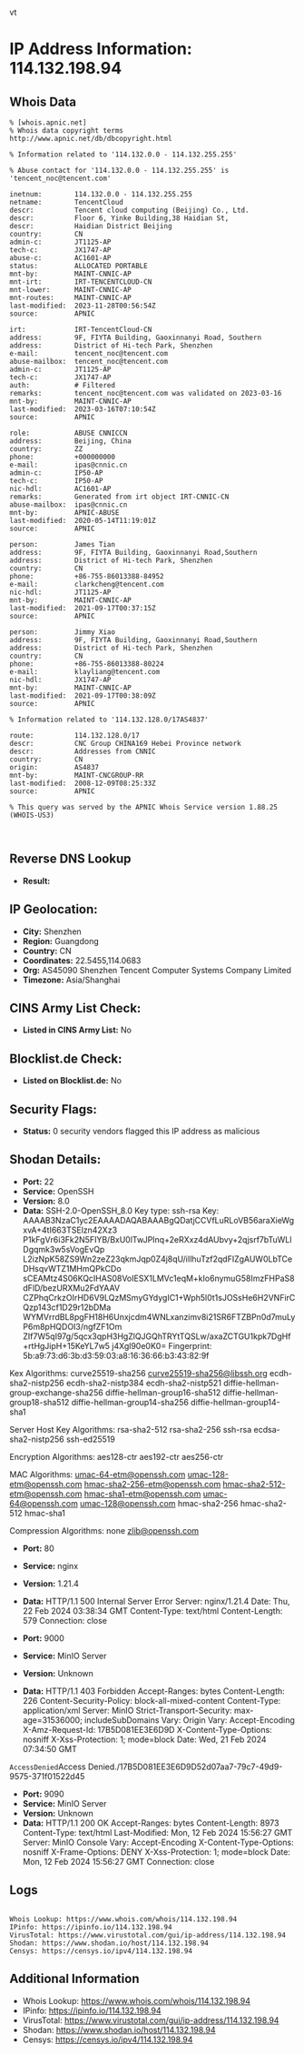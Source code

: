 vt
# IP Address Information: 114.132.198.94

## Whois Data
```
% [whois.apnic.net]
% Whois data copyright terms    http://www.apnic.net/db/dbcopyright.html

% Information related to '114.132.0.0 - 114.132.255.255'

% Abuse contact for '114.132.0.0 - 114.132.255.255' is 'tencent_noc@tencent.com'

inetnum:        114.132.0.0 - 114.132.255.255
netname:        TencentCloud
descr:          Tencent cloud computing (Beijing) Co., Ltd.
descr:          Floor 6, Yinke Building,38 Haidian St,
descr:          Haidian District Beijing
country:        CN
admin-c:        JT1125-AP
tech-c:         JX1747-AP
abuse-c:        AC1601-AP
status:         ALLOCATED PORTABLE
mnt-by:         MAINT-CNNIC-AP
mnt-irt:        IRT-TENCENTCLOUD-CN
mnt-lower:      MAINT-CNNIC-AP
mnt-routes:     MAINT-CNNIC-AP
last-modified:  2023-11-28T00:56:54Z
source:         APNIC

irt:            IRT-TencentCloud-CN
address:        9F, FIYTA Building, Gaoxinnanyi Road, Southern
address:        District of Hi-tech Park, Shenzhen
e-mail:         tencent_noc@tencent.com
abuse-mailbox:  tencent_noc@tencent.com
admin-c:        JT1125-AP
tech-c:         JX1747-AP
auth:           # Filtered
remarks:        tencent_noc@tencent.com was validated on 2023-03-16
mnt-by:         MAINT-CNNIC-AP
last-modified:  2023-03-16T07:10:54Z
source:         APNIC

role:           ABUSE CNNICCN
address:        Beijing, China
country:        ZZ
phone:          +000000000
e-mail:         ipas@cnnic.cn
admin-c:        IP50-AP
tech-c:         IP50-AP
nic-hdl:        AC1601-AP
remarks:        Generated from irt object IRT-CNNIC-CN
abuse-mailbox:  ipas@cnnic.cn
mnt-by:         APNIC-ABUSE
last-modified:  2020-05-14T11:19:01Z
source:         APNIC

person:         James Tian
address:        9F, FIYTA Building, Gaoxinnanyi Road,Southern
address:        District of Hi-tech Park, Shenzhen
country:        CN
phone:          +86-755-86013388-84952
e-mail:         clarkcheng@tencent.com
nic-hdl:        JT1125-AP
mnt-by:         MAINT-CNNIC-AP
last-modified:  2021-09-17T00:37:15Z
source:         APNIC

person:         Jimmy Xiao
address:        9F, FIYTA Building, Gaoxinnanyi Road,Southern
address:        District of Hi-tech Park, Shenzhen
country:        CN
phone:          +86-755-86013388-80224
e-mail:         klayliang@tencent.com
nic-hdl:        JX1747-AP
mnt-by:         MAINT-CNNIC-AP
last-modified:  2021-09-17T00:38:09Z
source:         APNIC

% Information related to '114.132.128.0/17AS4837'

route:          114.132.128.0/17
descr:          CNC Group CHINA169 Hebei Province network
descr:          Addresses from CNNIC
country:        CN
origin:         AS4837
mnt-by:         MAINT-CNCGROUP-RR
last-modified:  2008-12-09T08:25:33Z
source:         APNIC

% This query was served by the APNIC Whois Service version 1.88.25 (WHOIS-US3)



```
## Reverse DNS Lookup
- **Result:** 

## IP Geolocation:
- **City:** Shenzhen
- **Region:** Guangdong
- **Country:** CN
- **Coordinates:** 22.5455,114.0683
- **Org:** AS45090 Shenzhen Tencent Computer Systems Company Limited
- **Timezone:** Asia/Shanghai

## CINS Army List Check:
- **Listed in CINS Army List:** 
No

## Blocklist.de Check:
- **Listed on Blocklist.de:** 
No

## Security Flags:
- **Status:** 0 security vendors flagged this IP address as malicious

## Shodan Details:
- **Port:** 22
- **Service:** OpenSSH
- **Version:** 8.0
- **Data:** SSH-2.0-OpenSSH_8.0
Key type: ssh-rsa
Key: AAAAB3NzaC1yc2EAAAADAQABAAABgQDatjCCVfLuRLoVB56araXieWgxvA+4tI663TSElzn42Xz3
P1kFgVr6i3Fk2N5FIYB/BxU0lTwJPInq+2eRXxz4dAUbvy+2qjsrf7bTuWLlDgqmk3w5sVogEvQp
L2izNpK58ZS9Wn2zeZ23qkmJqp0Z4j8qU/iIlhuTzf2qdFIZgAUW0LbTCeDHsqvWTZ1MHmQPkCDo
sCEAMtz4S06KQcIHAS08VoIESX1LMVc1eqM+kIo6nymuG58ImzFHPaS8dFlD/bezURXMu2FdYAAV
CZPhqCrkzOIrHD6V9LQzMSmyGYdygIC1+Wph5l0t1sJOSsHe6H2VNFirCQzp143cf1D29r12bDMa
WYMVrrdBL8pgFH18H6Unxjcdm4WNLxanzimv8i21SR6FTZBPn0d7muLyP6m8pHQDOI3/ngfZF1Om
ZIf7W5qI97g/5qcx3qpH3HgZlQJGQhTRYtTQSLw/axaZCTGU1kpk7DgHf+rtHgJipH+15KeYL7w5
j4Xgl90e0K0=
Fingerprint: 5b:a9:73:d6:3b:d3:59:03:a8:16:36:66:b3:43:82:9f

Kex Algorithms:
	curve25519-sha256
	curve25519-sha256@libssh.org
	ecdh-sha2-nistp256
	ecdh-sha2-nistp384
	ecdh-sha2-nistp521
	diffie-hellman-group-exchange-sha256
	diffie-hellman-group16-sha512
	diffie-hellman-group18-sha512
	diffie-hellman-group14-sha256
	diffie-hellman-group14-sha1

Server Host Key Algorithms:
	rsa-sha2-512
	rsa-sha2-256
	ssh-rsa
	ecdsa-sha2-nistp256
	ssh-ed25519

Encryption Algorithms:
	aes128-ctr
	aes192-ctr
	aes256-ctr

MAC Algorithms:
	umac-64-etm@openssh.com
	umac-128-etm@openssh.com
	hmac-sha2-256-etm@openssh.com
	hmac-sha2-512-etm@openssh.com
	hmac-sha1-etm@openssh.com
	umac-64@openssh.com
	umac-128@openssh.com
	hmac-sha2-256
	hmac-sha2-512
	hmac-sha1

Compression Algorithms:
	none
	zlib@openssh.com


- **Port:** 80
- **Service:** nginx
- **Version:** 1.21.4
- **Data:** HTTP/1.1 500 Internal Server Error
Server: nginx/1.21.4
Date: Thu, 22 Feb 2024 03:38:34 GMT
Content-Type: text/html
Content-Length: 579
Connection: close



- **Port:** 9000
- **Service:** MinIO Server
- **Version:** Unknown
- **Data:** HTTP/1.1 403 Forbidden
Accept-Ranges: bytes
Content-Length: 226
Content-Security-Policy: block-all-mixed-content
Content-Type: application/xml
Server: MinIO
Strict-Transport-Security: max-age=31536000; includeSubDomains
Vary: Origin
Vary: Accept-Encoding
X-Amz-Request-Id: 17B5D081EE3E6D9D
X-Content-Type-Options: nosniff
X-Xss-Protection: 1; mode=block
Date: Wed, 21 Feb 2024 07:34:50 GMT

<?xml version="1.0" encoding="UTF-8"?>
<Error><Code>AccessDenied</Code><Message>Access Denied.</Message><Resource>/</Resource><RequestId>17B5D081EE3E6D9D</RequestId><HostId>52d07aa7-79c7-49d9-9575-371f01522d45</HostId></Error>

- **Port:** 9090
- **Service:** MinIO Server
- **Version:** Unknown
- **Data:** HTTP/1.1 200 OK
Accept-Ranges: bytes
Content-Length: 8973
Content-Type: text/html
Last-Modified: Mon, 12 Feb 2024 15:56:27 GMT
Server: MinIO Console
Vary: Accept-Encoding
X-Content-Type-Options: nosniff
X-Frame-Options: DENY
X-Xss-Protection: 1; mode=block
Date: Mon, 12 Feb 2024 15:56:27 GMT
Connection: close



## Logs
```

Whois Lookup: https://www.whois.com/whois/114.132.198.94
IPinfo: https://ipinfo.io/114.132.198.94
VirusTotal: https://www.virustotal.com/gui/ip-address/114.132.198.94
Shodan: https://www.shodan.io/host/114.132.198.94
Censys: https://censys.io/ipv4/114.132.198.94

```
## Additional Information
- Whois Lookup: https://www.whois.com/whois/114.132.198.94
- IPinfo: https://ipinfo.io/114.132.198.94
- VirusTotal: https://www.virustotal.com/gui/ip-address/114.132.198.94
- Shodan: https://www.shodan.io/host/114.132.198.94
- Censys: https://censys.io/ipv4/114.132.198.94

